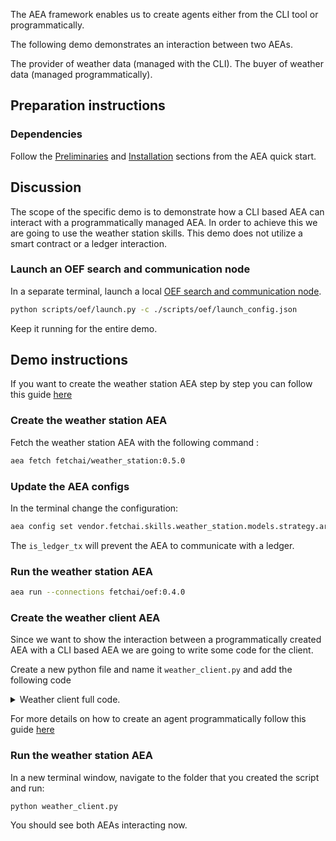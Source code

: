 The AEA framework enables us to create agents either from the CLI tool or programmatically.

The following demo demonstrates an interaction between two AEAs.

The provider of weather data (managed with the CLI).
The buyer of weather data (managed programmatically).

## Preparation instructions

### Dependencies

Follow the <a href="../quickstart/#preliminaries">Preliminaries</a> and <a href="../quickstart/#installation">Installation</a> sections from the AEA quick start.

## Discussion

The scope of the specific demo is to demonstrate how a CLI based AEA can interact with a programmatically managed AEA. In order 
to achieve this we are going to use the weather station skills. 
This demo does not utilize a smart contract or a ledger interaction. 

### Launch an OEF search and communication node

In a separate terminal, launch a local [OEF search and communication node](../oef-ledger).
``` bash
python scripts/oef/launch.py -c ./scripts/oef/launch_config.json
```

Keep it running for the entire demo.

## Demo instructions

If you want to create the weather station AEA step by step you can follow this guide <a href='/weather-skills/'>here</a>

### Create the weather station AEA

Fetch the weather station AEA with the following command :

``` bash
aea fetch fetchai/weather_station:0.5.0
```

### Update the AEA configs

In the terminal change the configuration:
``` bash
aea config set vendor.fetchai.skills.weather_station.models.strategy.args.is_ledger_tx False --type bool
```
The `is_ledger_tx` will prevent the AEA to communicate with a ledger.

### Run the weather station AEA
``` bash
aea run --connections fetchai/oef:0.4.0
```

### Create the weather client AEA

Since we want to show the interaction between a programmatically created AEA with a CLI based AEA we are going to write some code for the client.

Create a new python file and name it `weather_client.py` and add the following code

<details><summary>Weather client full code.</summary>

``` python
import logging
import os
import sys
from typing import cast

from aea import AEA_DIR
from aea.aea import AEA
from aea.configurations.base import ConnectionConfig
from aea.crypto.fetchai import FetchAICrypto
from aea.crypto.helpers import FETCHAI_PRIVATE_KEY_FILE, create_private_key
from aea.crypto.ledger_apis import LedgerApis
from aea.crypto.wallet import Wallet
from aea.identity.base import Identity
from aea.protocols.base import Protocol
from aea.registries.resources import Resources
from aea.skills.base import Skill, SkillContext

from packages.fetchai.connections.oef.connection import OEFConnection
from packages.fetchai.skills.weather_client.strategy import Strategy

HOST = "127.0.0.1"
PORT = 10000
ROOT_DIR = os.getcwd()

logger = logging.getLogger("aea")
logging.basicConfig(stream=sys.stdout, level=logging.INFO)


def run():
    # Create a private key
    create_private_key(FetchAICrypto.identifier)

    # Set up the wallet, identity, oef connection, ledger and (empty) resources
    wallet = Wallet({FetchAICrypto.identifier: FETCHAI_PRIVATE_KEY_FILE})
    identity = Identity(
        "my_aea", address=wallet.addresses.get(FetchAICrypto.identifier)
    )
    configuration = ConnectionConfig(
        oef_addr=HOST, oef_port=PORT, connection_id=OEFConnection.connection_id
    )
    oef_connection = OEFConnection(configuration=configuration, identity=identity)
    ledger_apis = LedgerApis({}, FetchAICrypto.identifier)
    resources = Resources()

    # create the AEA
    my_aea = AEA(
        identity, [oef_connection], wallet, ledger_apis, resources,  # stub_connection,
    )

    # Add the default protocol (which is part of the AEA distribution)
    default_protocol = Protocol.from_dir(os.path.join(AEA_DIR, "protocols", "default"))
    resources.add_protocol(default_protocol)

    # Add the oef search protocol (which is a package)
    oef_protocol = Protocol.from_dir(
        os.path.join(os.getcwd(), "packages", "fetchai", "protocols", "oef_search",)
    )
    resources.add_protocol(oef_protocol)

    # Add the fipa protocol (which is a package)
    fipa_protocol = Protocol.from_dir(
        os.path.join(os.getcwd(), "packages", "fetchai", "protocols", "fipa",)
    )
    resources.add_protocol(fipa_protocol)

    # Add the error and weather_station skills
    error_skill_context = SkillContext()
    error_skill_context.set_agent_context(my_aea.context)
    logger_name = "aea.packages.fetchai.skills.error"
    error_skill_context.logger = logging.getLogger(logger_name)
    error_skill = Skill.from_dir(
        os.path.join(AEA_DIR, "skills", "error"), skill_context=error_skill_context
    )
    weather_skill_context = SkillContext()
    weather_skill_context.set_agent_context(my_aea.context)
    logger_name = "aea.packages.fetchai.skills.error"
    weather_skill_context.logger = logging.getLogger(logger_name)
    weather_skill = Skill.from_dir(
        os.path.join(ROOT_DIR, "packages", "fetchai", "skills", "weather_client"),
        skill_context=weather_skill_context,
    )

    strategy = cast(Strategy, weather_skill.models.get("strategy"))
    strategy.is_ledger_tx = False

    for skill in [error_skill, weather_skill]:
        resources.add_skill(skill)

    try:
        logger.info("STARTING AEA NOW!")
        my_aea.start()
    except KeyboardInterrupt:
        logger.info("STOPPING AEA NOW!")
        my_aea.stop()


if __name__ == "__main__":
    run()
```
</details>

For more details on how to create an agent programmatically follow this guide <a href='/build-aea-programmatically/'>here</a>

### Run the weather station AEA

In a new terminal window, navigate to the folder that you created the script and run:
``` bash
python weather_client.py
```

You should see both AEAs interacting now.
